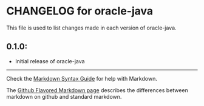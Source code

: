 # CHANGELOG for oracle-java

This file is used to list changes made in each version of oracle-java.

## 0.1.0:

* Initial release of oracle-java

- - -
Check the [Markdown Syntax Guide](http://daringfireball.net/projects/markdown/syntax) for help with Markdown.

The [Github Flavored Markdown page](http://github.github.com/github-flavored-markdown/) describes the differences between markdown on github and standard markdown.
